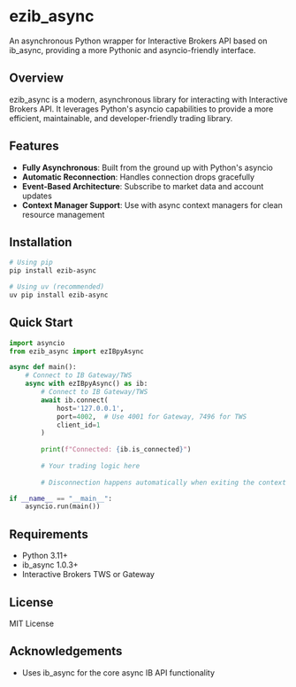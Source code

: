 # ezib_async

An asynchronous Python wrapper for Interactive Brokers API based on ib_async, providing a more Pythonic and asyncio-friendly interface.

## Overview

ezib_async is a modern, asynchronous library for interacting with Interactive Brokers API. It leverages Python's asyncio capabilities to provide a more efficient, maintainable, and developer-friendly trading library.

## Features

- **Fully Asynchronous**: Built from the ground up with Python's asyncio
- **Automatic Reconnection**: Handles connection drops gracefully
- **Event-Based Architecture**: Subscribe to market data and account updates
- **Context Manager Support**: Use with async context managers for clean resource management

## Installation

```bash
# Using pip
pip install ezib-async

# Using uv (recommended)
uv pip install ezib-async
```

## Quick Start

```python
import asyncio
from ezib_async import ezIBpyAsync

async def main():
    # Connect to IB Gateway/TWS
    async with ezIBpyAsync() as ib:
        # Connect to IB Gateway/TWS
        await ib.connect(
            host='127.0.0.1',
            port=4002,  # Use 4001 for Gateway, 7496 for TWS
            client_id=1
        )
        
        print(f"Connected: {ib.is_connected}")
        
        # Your trading logic here
        
        # Disconnection happens automatically when exiting the context manager

if __name__ == "__main__":
    asyncio.run(main())
```

## Requirements

- Python 3.11+
- ib_async 1.0.3+
- Interactive Brokers TWS or Gateway

## License

MIT License

## Acknowledgements

- Uses ib_async for the core async IB API functionality